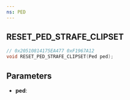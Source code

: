 ```yaml
---
ns: PED
---
```

## RESET_PED_STRAFE_CLIPSET

```c
// 0x20510814175EA477 0xF1967A12
void RESET_PED_STRAFE_CLIPSET(Ped ped);
```


## Parameters
* **ped**: 

